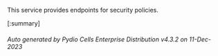 






This service provides endpoints for security policies.

[:summary]

###### Auto generated by Pydio Cells Enterprise Distribution v4.3.2 on 11-Dec-2023

